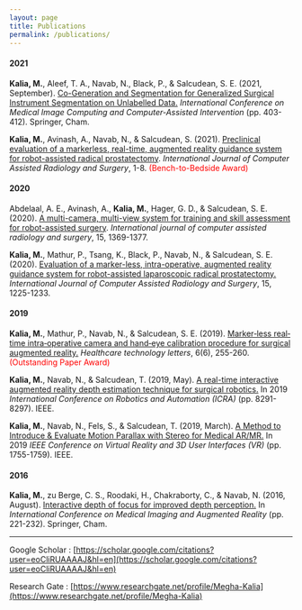 ```yaml
---
layout: page
title: Publications
permalink: /publications/
---
```


#### 2021

**Kalia, M.**, Aleef, T. A., Navab, N., Black, P., & Salcudean, S. E. (2021, September). [Co-Generation and Segmentation for Generalized Surgical Instrument Segmentation on Unlabelled Data.](https://link.springer.com/chapter/10.1007/978-3-030-87202-1_39) <i>International Conference on Medical Image Computing and Computer-Assisted Intervention</i> (pp. 403-412). Springer, Cham.

**Kalia, M.**, Avinash, A., Navab, N., & Salcudean, S. (2021). [Preclinical evaluation of a markerless, real-time, augmented reality guidance system for robot-assisted radical prostatectomy](https://link.springer.com/article/10.1007/s11548-021-02419-9). <i>International Journal of Computer Assisted Radiology and Surgery</i>, 1-8. <span style="color:red">(Bench-to-Bedside Award)</span>

#### 2020

Abdelaal, A. E., Avinash, A., **Kalia, M.**, Hager, G. D., & Salcudean, S. E. (2020). [A multi-camera, multi-view system for training and skill assessment for robot-assisted surgery](https://link.springer.com/article/10.1007/s11548-020-02176-1). <i>International journal of computer assisted radiology and surgery</i>, 15, 1369-1377.

**Kalia, M.**, Mathur, P., Tsang, K., Black, P., Navab, N., & Salcudean, S. E. (2020). [Evaluation of a marker-less, intra-operative, augmented reality guidance system for robot-assisted laparoscopic radical prostatectomy.](https://link.springer.com/article/10.1007/s11548-020-02181-4)  <i>International Journal of Computer Assisted Radiology and Surgery</i>, 15, 1225-1233.

#### 2019

**Kalia, M.**, Mathur, P., Navab, N., & Salcudean, S. E. (2019). [Marker‐less real‐time intra‐operative camera and hand‐eye calibration procedure for surgical augmented reality.](https://ietresearch.onlinelibrary.wiley.com/doi/full/10.1049/htl.2019.0094)  <i>Healthcare technology letters</i>, 6(6), 255-260. <span style="color:red">(Outstanding Paper Award)</span>

**Kalia, M.**, Navab, N., & Salcudean, T. (2019, May). [A real-time interactive augmented reality depth estimation technique for surgical robotics.](https://ieeexplore.ieee.org/document/8793610) In 2019 <i>International Conference on Robotics and Automation (ICRA)</i> (pp. 8291-8297). IEEE.

**Kalia, M.**, Navab, N., Fels, S., & Salcudean, T. (2019, March). [A Method to Introduce & Evaluate Motion Parallax with Stereo for Medical AR/MR.](https://ieeexplore.ieee.org/document/8798140) In 2019 <i>IEEE Conference on Virtual Reality and 3D User Interfaces (VR)</i> (pp. 1755-1759). IEEE.

#### 2016

**Kalia, M.**, zu Berge, C. S., Roodaki, H., Chakraborty, C., & Navab, N. (2016, August). [Interactive depth of focus for improved depth perception.](https://link.springer.com/chapter/10.1007/978-3-319-43775-0_20) In <i>International Conference on Medical Imaging and Augmented Reality</i> (pp. 221-232). Springer, Cham.

---

Google Scholar : [https://scholar.google.com/citations?user=eoCliRUAAAAJ&hl=en](https://scholar.google.com/citations?user=eoCliRUAAAAJ&hl=en)

Research Gate : [https://www.researchgate.net/profile/Megha-Kalia](https://www.researchgate.net/profile/Megha-Kalia)


